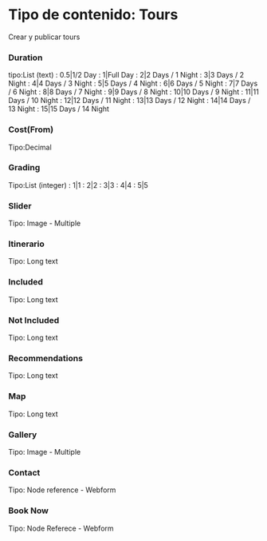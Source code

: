 # Tipo de contenido: Tours
Crear y publicar tours
### Duration
tipo:List (text)
  : 0.5|1/2 Day
  : 1|Full Day
  : 2|2 Days / 1 Night
  : 3|3 Days / 2 Night
  : 4|4 Days / 3 Night
  : 5|5 Days / 4 Night
  : 6|6 Days / 5 Night
  : 7|7 Days / 6 Night
  : 8|8 Days / 7 Night
  : 9|9 Days / 8 Night
  : 10|10 Days / 9 Night
  : 11|11 Days / 10 Night
  : 12|12 Days / 11 Night
  : 13|13 Days / 12 Night
  : 14|14 Days / 13 Night
  : 15|15 Days / 14 Night
### Cost(From)
  Tipo:Decimal
### Grading
  Tipo:List (integer)
  : 1|1
  : 2|2
  : 3|3
  : 4|4
  : 5|5
### Slider
  Tipo: Image - Multiple
### Itinerario
  Tipo: Long text
### Included
  Tipo: Long text
### Not Included
  Tipo: Long text
### Recommendations
  Tipo: Long text
### Map
  Tipo: Long text
### Gallery
  Tipo: Image - Multiple
### Contact
  Tipo: Node reference - Webform
### Book Now
  Tipo: Node Referece - Webform






